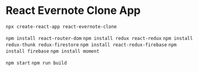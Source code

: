 # React Evernote Clone App

`npx create-react-app react-evernote-clone`

`npm install react-router-dom`
`npm install redux react-redux`
`npm install redux-thunk redux-firestore`
`npm install react-redux-firebase`
`npm install firebase`
`npm install moment`

`npm start`
`npm run build`
